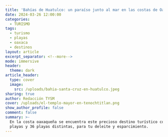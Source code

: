 ```yaml
---
title: 'Bahías de Huatulco: un paraíso junto al mar en las costas de Oaxaca'
date: 2024-03-26 12:00:00
categories:
  - TURISMO
tags:
  - turismo
  - playas
  - oaxaca
  - destinos
layout: article
excerpt_separator: <!--more-->
mode: immersive
header:
  theme: dark
article_header:
  type: cover
  image:
    src: /uploads/bahia-santa-cruz-en-huatulco.jpeg
sharing: true
author: Redacción TYSM
cover: /uploads/el-templo-mayor-en-tenochtitlan.png
show_author_profile: false
comment: false
summary: >-
  En la costa oaxaqueña se encuentra este precioso destino turístico con nueve
  playas y 36 playas distintas, para tu deleite y esparcimiento.
---
```

